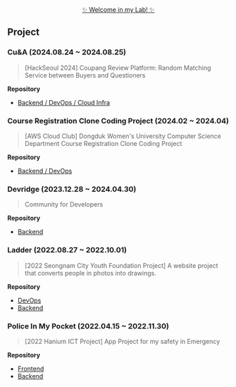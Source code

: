 <div align=center> <a href="https://github.com/hoody-lab">✨ Welcome in my Lab! ✨</a> </div>

## Project
### Cu&A (2024.08.24 ~ 2024.08.25)
> [HackSeoul 2024] Coupang Review Platform: Random Matching Service between Buyers and Questioners
> 
**Repository**
* [Backend / DevOps / Cloud Infra](https://github.com/coucoudas)

### Course Registration Clone Coding Project (2024.02 ~ 2024.04)
> [AWS Cloud Club] Dongduk Women's University Computer Science Department Course Registration Clone Coding Project
>
**Repository**
* [Backend / DevOps](https://github.com/ddwu-aws-cloud-club/team-b)
### Devridge (2023.12.28 ~ 2024.04.30)
> Community for Developers
>  
**Repository**
* [Backend](https://github.com/devridge-team-project/devridge-server)
### Ladder (2022.08.27 ~ 2022.10.01)
> [2022 Seongnam City Youth Foundation Project] A website project that converts people in photos into drawings.
>
**Repository**
* [DevOps](https://github.com/2022-SeongNam-Team-C/Ladder-docker)
* [Backend](https://github.com/2022-SeongNam-Team-C/Ladder-Backend)
### Police In My Pocket (2022.04.15 ~ 2022.11.30)
> [2022 Hanium ICT Project] App Project for my safety in Emergency
>
**Repository**
* [Frontend](https://github.com/hanium-project/Police-in-my-pocket-frontend)
* [Backend](https://github.com/hanium-project/Police-in-my-pocket-backend)

